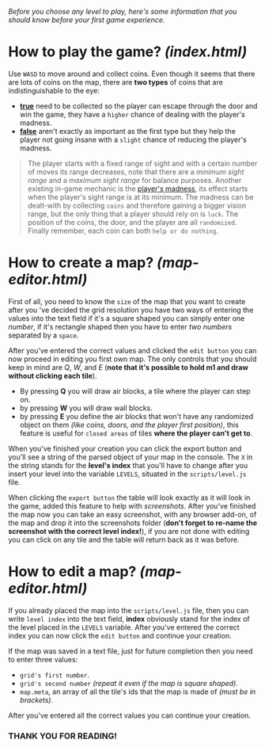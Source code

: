 *Before you choose any level to play, here's some information that you should know before your first game experience.*

# **How to play the game?** *(index.html)*

Use `WASD` to move around and collect coins.
Even though it seems that there are lots of coins on the map, there are **two types** of coins that are indistinguishable to the eye:
* [**true**]() need to be collected so the player can escape through the door and win the game, they have a `higher` chance of dealing with the player's madness.
* [**false**]() aren't exactly as important as the first type but they help the player not going insane with a `slight` chance of reducing the player's madness.

 > The player starts with a fixed range of sight and with a certain number of moves its range decreases, note that there are   a *minimum sight range* and a *maximum sight range* for balance purposes.
  Another existing in-game mechanic is the [player's madness](), its effect starts when the player's sight range is at its minimum.
   The madness can be dealt-with by collecting `coins` and therefore gaining a bigger vision range, but the only thing that a player should rely on is `luck`.
  The position of the coins, the door, and the player are all `randomized`.
  Finally remember, each coin can both `help or do nothing`.

# **How to create a map?** *(map-editor.html)*

First of all, you need to know the `size` of the map that you want to create after you 've decided the grid resolution you have two ways of entering the values into the text field if it's a square shaped you can simply enter one *number*, if it's rectangle shaped then you have to enter *two numbers* separated by a `space`. 

After you've entered the correct values and clicked the `edit button` you can now proceed in editing you first own map. The only controls that you should keep in mind are *Q*, *W*, and *E* (**note that it's possible to hold m1 and draw without clicking each tile**). 
*  By pressing **Q** you will draw air blocks, a tile where the player can step on.
*  by pressing **W** you will draw wall blocks.
*  by pressing **E** you define the air blocks that won't have any randomized object on them *(like coins, doors, and the player first position)*, this feature is useful for `closed areas` of tiles **where the player can't get to**. 

When you've finished your creation you can click the export button and you'll see a string of the parsed object of your map in the console.
The `X` in the string stands for the **level's index** that you'll have to change after you insert your level into the variable `LEVELS`, situated in the `scripts/level.js` file.

When clicking the `export button` the table will look exactly as it will look in the game, added this feature to help with *screenshots*. After you've finished the map now you can take an easy screenshot, with any browser add-on, of the map and drop it into the screenshots folder (**don't forget to re-name the screenshot with the correct level index!**), if you are not done with editing you can click on any tile and the table will return back as it was before.

# **How to edit a map?** *(map-editor.html)*
If you already placed the map into the `scripts/level.js` file, then you can write `level index` into the text field, **index** obviously stand for the index of the level placed in the `LEVELS` variable. After you've entered the correct index you can now click the `edit button` and continue your creation.

If the map was saved in a text file, just for future completion then you need to enter three values:
*  `grid's first number`.
*  `grid's second number` *(repeat it even if the map is square shaped)*.
*  `map.meta`, an array of all the tile's ids that the map is made of *(must be in brackets)*.

After you've entered all the correct values you can continue your creation.

### THANK YOU FOR READING!